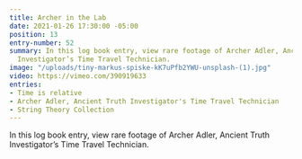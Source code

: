 ```yaml
---
title: Archer in the Lab
date: 2021-01-26 17:30:00 -05:00
position: 13
entry-number: 52
summary: In this log book entry, view rare footage of Archer Adler, Ancient Truth
  Investigator’s Time Travel Technician.
image: "/uploads/tiny-markus-spiske-kK7uPfb2YWU-unsplash-(1).jpg"
video: https://vimeo.com/390919633
entries:
- Time is relative
- Archer Adler, Ancient Truth Investigator's Time Travel Technician
- String Theory Collection
---
```


In this log book entry, view rare footage of Archer Adler, Ancient Truth Investigator’s Time Travel Technician.